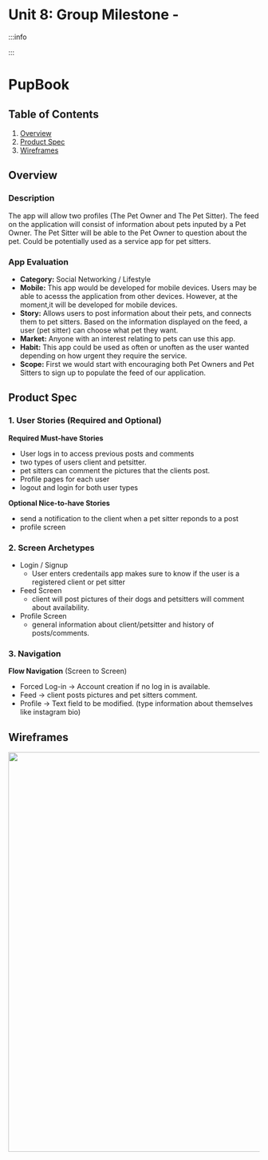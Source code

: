 Unit 8: Group Milestone - 
===

:::info

:::

# PupBook

## Table of Contents
1. [Overview](#Overview)
1. [Product Spec](#Product-Spec)
1. [Wireframes](#Wireframes)

## Overview
### Description
The app will allow two profiles (The Pet Owner and The Pet Sitter). The feed on the application will consist of information about pets inputed by a Pet Owner. The Pet Sitter will  be able to the Pet Owner to question about the pet.  Could be potentially used as a service app for pet sitters.

### App Evaluation
- **Category:** Social Networking / Lifestyle
- **Mobile:** This app would be developed for mobile devices. Users may be able to acesss the application from other devices. However, at the moment,it will be developed for mobile devices.
- **Story:** Allows users to post information about their pets, and connects them to pet sitters. Based on the information displayed on the feed, a user (pet sitter) can choose what pet they want. 
- **Market:** Anyone with an interest relating to pets can use this app.
- **Habit:** This app could be used as often or unoften as the user wanted depending on how urgent they require the service. 
- **Scope:** First we would start with encouraging both Pet Owners and Pet Sitters to sign up to populate the feed of our application.

## Product Spec
### 1. User Stories (Required and Optional)

**Required Must-have Stories**

* User logs in to access previous posts and comments
* two types of users client and petsitter.
* pet sitters can comment the pictures that the clients post.
* Profile pages for each user
* logout and login for both user types

**Optional Nice-to-have Stories**

* send a notification to the client when a pet sitter reponds to a post
* profile screen

### 2. Screen Archetypes 

* Login / Signup
   * User enters credentails app makes sure to know if the user is a registered client or pet sitter
* Feed Screen 
   * client will post pictures of their dogs and petsitters will comment about availability.
* Profile Screen
   * general information about client/petsitter and history of posts/comments.

### 3. Navigation


**Flow Navigation** (Screen to Screen)
* Forced Log-in -> Account creation if no log in is available.
* Feed -> client posts pictures and pet sitters comment.
* Profile -> Text field to be modified. (type information about themselves like instagram bio)


## Wireframes
<img src="https://i.imgur.com/9CrjH1K.jpg" width=800><br>

